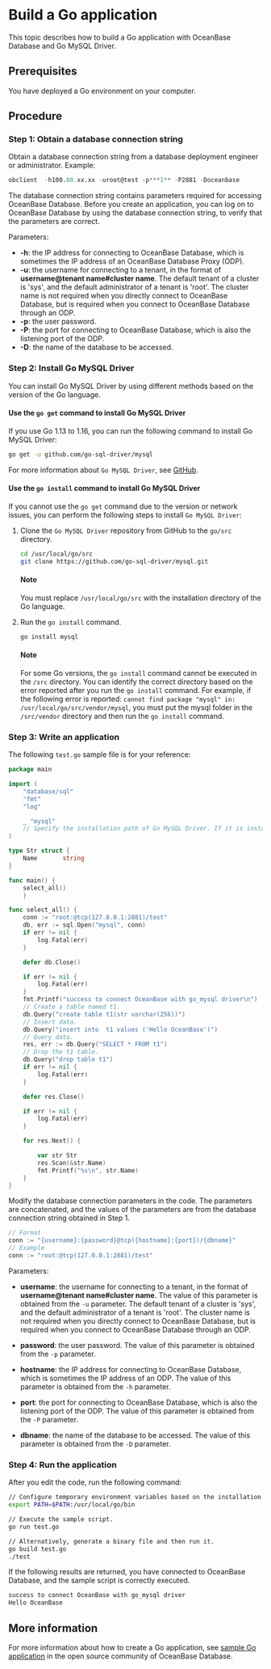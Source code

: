 # Build a Go application

This topic describes how to build a Go application with OceanBase Database and Go MySQL Driver.

## Prerequisites

You have deployed a Go environment on your computer.

## Procedure

### Step 1: Obtain a database connection string

Obtain a database connection string from a database deployment engineer or administrator. Example:

```sql
obclient  -h100.88.xx.xx -uroot@test -p***1** -P2881 -Doceanbase
```

The database connection string contains parameters required for accessing OceanBase Database. Before you create an application, you can log on to OceanBase Database by using the database connection string, to verify that the parameters are correct.

Parameters:

* **-h**: the IP address for connecting to OceanBase Database, which is sometimes the IP address of an OceanBase Database Proxy (ODP).
* **-u**: the username for connecting to a tenant, in the format of **username@tenant name#cluster name**. The default tenant of a cluster is 'sys', and the default administrator of a tenant is 'root'. The cluster name is not required when you directly connect to OceanBase Database, but is required when you connect to OceanBase Database through an ODP.
* **-p**: the user password.
* **-P**: the port for connecting to OceanBase Database, which is also the listening port of the ODP.
* **-D**: the name of the database to be accessed.

### Step 2: Install Go MySQL Driver

You can install Go MySQL Driver by using different methods based on the version of the Go language.

#### Use the `go get` command to install Go MySQL Driver

If you use Go 1.13 to 1.16, you can run the following command to install Go MySQL Driver:

```bash
go get -u github.com/go-sql-driver/mysql
```

For more information about `Go MySQL Driver`, see [GitHub](https://github.com/go-sql-driver/mysql).

#### Use the `go install` command to install Go MySQL Driver

If you cannot use the `go get` command due to the version or network issues, you can perform the following steps to install `Go MySQL Driver`:

1. Clone the `Go MySQL Driver` repository from GitHub to the `go/src` directory.

   ```bash
   cd /usr/local/go/src   
   git clone https://github.com/go-sql-driver/mysql.git
   ```

   <main id="notice" type='notice'>
     <h4>Note</h4>
     <p>You must replace <code>/usr/local/go/src</code> with the installation directory of the Go language. </p>
   </main>

2. Run the `go install` command.

   ```bash
   go install mysql
   ```

   <main id="notice" type='notice'>
     <h4>Note</h4>
     <p>For some Go versions, the <code>go install</code> command cannot be executed in the <code>/src</code> directory. You can identify the correct directory based on the error reported after you run the <code>go install</code> command. For example, if the following error is reported: <code>cannot find package "mysql" in: /usr/local/go/src/vendor/mysql</code>, you must put the mysql folder in the <code>/src/vendor</code> directory and then run the <code>go install</code> command. </p>
   </main>

### Step 3: Write an application

The following `test.go` sample file is for your reference:

```go
package main

import (
    "database/sql"
    "fmt"
    "log"

    _ "mysql"
    // Specify the installation path of Go MySQL Driver. If it is installed in the /src directory, you can specify "mysql" as the path.
)

type Str struct {
    Name       string
}

func main() {
    select_all()
    }

func select_all() {
    conn := "root:@tcp(127.0.0.1:2881)/test"
    db, err := sql.Open("mysql", conn)
    if err != nil {
        log.Fatal(err)
    }

    defer db.Close()

    if err != nil {
        log.Fatal(err)
    }
    fmt.Printf("success to connect OceanBase with go_mysql driver\n")
    // Create a table named t1.
    db.Query("create table t1(str varchar(256))")
    // Insert data.
    db.Query("insert into  t1 values ('Hello OceanBase')")
    // Query data.
    res, err := db.Query("SELECT * FROM t1")
    // Drop the t1 table.
    db.Query("drop table t1")
    if err != nil {
        log.Fatal(err)
    }

    defer res.Close()

    if err != nil {
        log.Fatal(err)
    }

    for res.Next() {

        var str Str
        res.Scan(&str.Name)
        fmt.Printf("%s\n", str.Name)
    }
}
```

Modify the database connection parameters in the code. The parameters are concatenated, and the values of the parameters are from the database connection string obtained in Step 1.

```go
// Format
conn := "{username}:{password}@tcp({hostname}:{port})/{dbname}"
// Example
conn := "root:@tcp(127.0.0.1:2881)/test"
```

Parameters:

* **username**: the username for connecting to a tenant, in the format of **username@tenant name#cluster name**. The value of this parameter is obtained from the `-u` parameter. The default tenant of a cluster is 'sys', and the default administrator of a tenant is 'root'. The cluster name is not required when you directly connect to OceanBase Database, but is required when you connect to OceanBase Database through an ODP.

* **password**: the user password. The value of this parameter is obtained from the `-p` parameter.

* **hostname**: the IP address for connecting to OceanBase Database, which is sometimes the IP address of an ODP. The value of this parameter is obtained from the `-h` parameter.

* **port**: the port for connecting to OceanBase Database, which is also the listening port of the ODP. The value of this parameter is obtained from the `-P` parameter.

* **dbname**: the name of the database to be accessed. The value of this parameter is obtained from the `-D` parameter.

### Step 4: Run the application

After you edit the code, run the following command:

```bash
// Configure temporary environment variables based on the installation path of the Go language.
export PATH=$PATH:/usr/local/go/bin

// Execute the sample script.
go run test.go

// Alternatively, generate a binary file and then run it.
go build test.go
./test
```

If the following results are returned, you have connected to OceanBase Database, and the sample script is correctly executed.

```bash
success to connect OceanBase with go_mysql driver
Hello OceanBase
```

## More information

For more information about how to create a Go application, see [sample Go application](https://github.com/oceanbase/ob-example/tree/master/golang-go-sql-driver) in the open source community of OceanBase Database.
